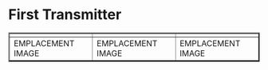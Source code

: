 # First Transmitter

<table border="2">
<tr>
<td><img src="" border="0"/></td>
<td><img src="" border="0"/></td>
<td><img src="" border="0"/></td>
</tr>
<tr>
<td>EMPLACEMENT IMAGE</td><td>EMPLACEMENT IMAGE</td><td>EMPLACEMENT IMAGE</td>
</tr>
</table>
